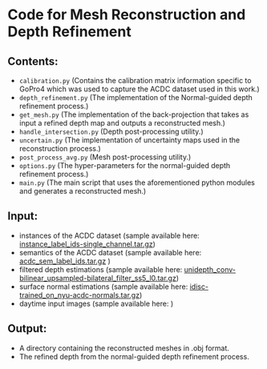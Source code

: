 # Code for Mesh Reconstruction and Depth Refinement


## Contents:
- `calibration.py` (Contains the calibration matrix information specific to GoPro4 which was used to capture the ACDC dataset used in this work.)
- `depth_refinement.py` (The implementation of the Normal-guided depth refinement process.)
- `get_mesh.py` (The implementation of the back-projection that takes as input a refined depth map and outputs a reconstructed mesh.)
- `handle_intersection.py` (Depth post-processing utility.)
- `uncertain.py` (The implementation of uncertainty maps used in the reconstruction process.)
- `post_process_avg.py` (Mesh post-processing utility.)
- `options.py` (The hyper-parameters for the normal-guided depth refinement process.)
- `main.py` (The main script that uses the aforementioned python modules and generates a reconstructed mesh.)

## Input:
- instances of the ACDC dataset (sample available here: [instance_label_ids-single_channel.tar.gz](https://mega.nz/file/1rRl0IaS#ebPnE6TJptrD5fbB5G2QehF4G-lkebgQ_vNb-wcPGt0))
- semantics of the ACDC dataset (sample available here: [acdc_sem_label_ids.tar.gz](https://mega.nz/file/V2JH0SJB#kjLMWENNBQEXqAFL7pW-k14IpEJ5MErRBO3cFoCxQwU)	)
- filtered depth estimations (sample available here: [unidepth_conv-bilinear_upsampled-bilateral_filter_ss5_l0.tar.gz](https://mega.nz/file/9npRAIjB#8ClDstsWaC2fcVROnk3pZbUVm8jmNgLAM7vvhv3eW0g))
- surface normal estimations (sample available here: [idisc-trained_on_nyu-acdc-normals.tar.gz](https://mega.nz/file/1zQSnbZT#YR1L_gTzdkZz5F2ixh7G3bJ8rzjZwgzkVC49riAOVAU))
- daytime input images (sample available here: []())


## Output:
- A directory containing the reconstructed meshes in .obj format.
- The refined depth from the normal-guided depth refinement process.